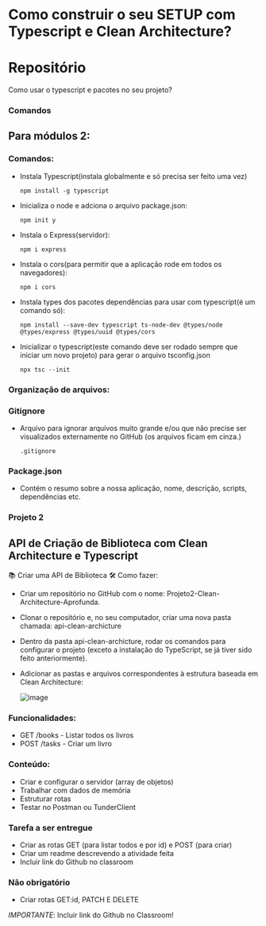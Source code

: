 # Como construir o seu SETUP com Typescript e Clean Architecture?

# Repositório

Como usar o typescript e pacotes no seu projeto?

### Comandos

## Para módulos 2:

### Comandos:

- Instala Typescript(instala globalmente e só precisa ser feito uma vez)

  `npm install -g typescript`

- Inicializa o node e adciona o arquivo package.json:

  `npm init y`

- Instala o Express(servidor):

  `npm i express`

- Instala o cors(para permitir que a aplicação rode em todos os navegadores):

  `npm i cors`

- Instala types dos pacotes dependências para usar com typescript(é um comando só):

  `npm install --save-dev typescript ts-node-dev @types/node @types/express @types/uuid @types/cors`

- Inicializar o typescript(este comando deve ser rodado sempre que iniciar um novo projeto) para gerar o arquivo tsconfig.json

  `npx tsc --init`

### Organização de arquivos:

### Gitignore

- Arquivo para ignorar arquivos muito grande e/ou que não precise ser visualizados externamente no GitHub (os arquivos ficam em cinza.)

  `.gitignore`

### Package.json

- Contém o resumo sobre a nossa aplicação, nome, descrição, scripts, dependências etc.

### Projeto 2

## API de Criação de Biblioteca com Clean Architecture e Typescript

📚 Criar uma API de Biblioteca
🛠️ Como fazer:

- Criar um repositório no GitHub com o nome:
  Projeto2-Clean-Architecture-Aprofunda.

- Clonar o repositório e, no seu computador, criar uma nova pasta chamada:
   api-clean-archicture

- Dentro da pasta  api-clean-archicture, rodar os comandos para configurar o projeto (exceto a instalação do TypeScript, se já tiver sido feito anteriormente).

- Adicionar as pastas e arquivos correspondentes à estrutura baseada em Clean Architecture:

  ![image](https://github.com/user-attachments/assets/14517b28-aa62-4955-a558-59cc0a0cfb02)


### Funcionalidades:

- GET /books - Listar todos os livros
- POST /tasks - Criar um livro

### Conteúdo:

- Criar e configurar o servidor (array de objetos)
- Trabalhar com dados de memória
- Estruturar rotas
- Testar no Postman ou TunderClient

### Tarefa a ser entregue

- Criar as rotas GET (para listar todos e por id) e POST (para criar)
- Criar um readme descrevendo a atividade feita
- Incluir link do Github no classroom

### Não obrigatório

- Criar rotas GET:id, PATCH E DELETE

_IMPORTANTE_: Incluir link do Github no Classroom!
